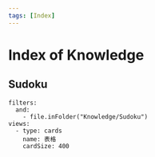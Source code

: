 ```yaml
---
tags: [Index]
---
```


# Index of Knowledge

## Sudoku

```base
filters:
  and:
    - file.inFolder("Knowledge/Sudoku")
views:
  - type: cards
    name: 表格
    cardSize: 400

```

